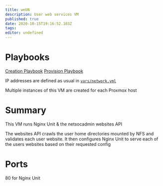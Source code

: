```yaml
---
title: webN
description: User web services VM
published: true
date: 2020-10-15T19:16:52.103Z
tags: 
editor: undefined
---
```


# Playbooks
[Creation Playbook](https://github.com/UCCNetsoc/NaC/blob/master/create-webN.yml)
[Provision Playbook](https://github.com/UCCNetsoc/NaC/blob/master/provision-webN.yml)

IP addresses are defined as usual in [`vars/network.yml`](https://raw.githubusercontent.com/UCCNetsoc/NaC/master/vars/network.yml)

Multiple instances of this VM are created for each Proxmox host

# Summary

This VM runs Nginx Unit & the netsocadmin websites API

The websites API crawls the user home directories mounted by NFS and validates each user website.
It then configures Nginx Unit to serve each of the users websites based on their requested config

# Ports
80 for Nginx Unit
